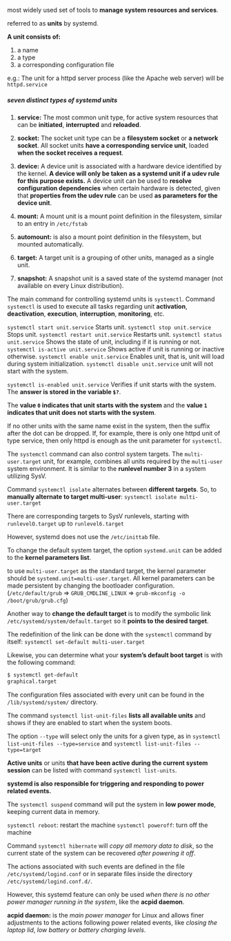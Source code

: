 most widely used set of tools to **manage system resources and services**.

referred to as **units** by systemd.

**A unit consists of:**
1. a name 
2. a type  
3. a corresponding configuration file

e.g.:
The unit for a httpd server process (like the Apache web server) will be `httpd.service`

##### seven distinct types of systemd units
1. **service:** The most common unit type, for active system resources that can be **initiated**, **interrupted** and **reloaded**.

2. **socket:** The socket unit type can be a **filesystem socket** or **a network socket**. All socket units **have a corresponding service unit**, loaded **when the socket receives a request**.

3. **device:** A device unit is associated with a hardware device identified by the kernel. **A device will only be taken as a systemd unit if a udev rule for this purpose exists.** A device unit can be used to **resolve configuration dependencies** when certain hardware is detected, given that **properties from the udev rule** can be used **as parameters for the device unit**.

4. **mount:** A mount unit is a mount point definition in the filesystem, similar to an entry in `/etc/fstab`
5. **automount:** is also a mount point definition in the filesystem, but mounted automatically.
6. **target:** A target unit is a grouping of other units, managed as a single unit.
7. **snapshot:** A snapshot unit is a saved state of the systemd manager (not available on every Linux distribution).

The main command for controlling systemd units is `systemctl`. Command `systemctl` is used to execute all tasks regarding unit **activation**, **deactivation**, **execution**, **interruption**, **monitoring**, etc.

`systemctl start unit.service`
Starts unit.
`systemctl stop unit.service`
Stops unit.
`systemctl restart unit.service`
Restarts unit.
`systemctl status unit.service`
Shows the state of unit, including if it is running or not.
`systemctl is-active unit.service`
Shows active if unit is running or inactive otherwise.
`systemctl enable unit.service`
Enables unit, that is, unit will load during system initialization.
`systemctl disable unit.service`
unit will not start with the system.

`systemctl is-enabled unit.service`
Verifies if unit starts with the system. The **answer is stored in the variable `$?`**. 

The **value `0` indicates that unit starts with the system** and the **value `1` indicates that unit does not starts with the system**.

If no other units with the same name exist in the system, then the suffix after the dot can be dropped. If, for example, there is only one httpd unit of type service, then only httpd is enough as the unit parameter for `systemctl`.

The `systemctl` command can also control system targets. The `multi-user.target` unit, for example, combines all units required by the `multi-user` system environment. It is similar to the **runlevel number 3** in a system utilizing SysV.

Command `systemctl isolate` alternates between **different targets**. So, to **manually alternate to target multi-user**:
`systemctl isolate multi-user.target`

There are corresponding targets to SysV runlevels, starting with `runlevelO.target` up to `runlevel6.target`

However, systemd does not use the `/etc/inittab` file.

To change the default system target, the option `systemd.unit` can be added to the **kernel parameters list**.

to use `multi-user.target` as the standard target, the kernel parameter should be `systemd.unit=multi-user.target`. All kernel parameters can be made persistent by changing the bootloader configuration. 
(`/etc/default/grub` => `GRUB_CMDLINE_LINUX` => `grub-mkconfig -o /boot/grub/grub.cfg`)

Another way to **change the default target** is to modify the symbolic link `/etc/systemd/system/default.target` so it **points to the desired target**.

The redefinition of the link can be done with the `systemctl` command by itself:
`systemctl set-default multi-user.target`

Likewise, you can determine what your **system’s default boot target** is with the following command:
```Bash
$ systemctl get-default
graphical.target
```

The configuration files associated with every unit can be found in the `/lib/systemd/system/` directory.

The command `systemctl list-unit-files` **lists all available units** and shows if they are enabled to start when the system boots.



The option `--type` will select only the units for a given type, as in
`systemctl list-unit-files --type=service`
and 
`systemctl list-unit-files --type=target`

**Active units** or units **that have been active during the current system session** can be listed with command `systemctl list-units`.

**systemd is also responsible for triggering and responding to power related events.**

The `systemctl suspend` command will put the system in **low power mode**, keeping current data in memory.

`systemctl reboot`: restart the machine
`systemctl poweroff`:  turn off the machine

Command `systemctl hibernate` will *copy all memory data to disk*, so the current state of the system can be recovered *after powering it off*.

The actions associated with such events are defined in the file `/etc/systemd/logind.conf` or in separate files inside the directory
`/etc/systemd/logind.conf.d/`.

However, this systemd feature can only be used *when there is
no other power manager running in the system*, like the **acpid daemon**. 

**acpid daemon:** is the *main power manager* for Linux and allows finer adjustments to the actions following power related events, like *closing the laptop lid*, *low battery* or *battery charging levels*.


